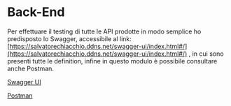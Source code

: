 # Back-End

Per effettuare il testing di tutte le API prodotte in modo semplice ho predisposto lo Swagger, accessibile al link: [https://salvatorechiacchio.ddns.net/swagger-ui/index.html#/](https://salvatorechiacchio.ddns.net/swagger-ui/index.html#/) , in cui sono presenti tutte le definition, infine in questo modulo è possibile consultare anche Postman. 

[Swagger UI](Back-End%207b338dd7fcaf4646adc72710169e0cc1/Swagger%20UI%200b2478915de04f29be4fc007ea99f5ee.md)

[Postman](Back-End%207b338dd7fcaf4646adc72710169e0cc1/Postman%20e68705bf7447433c83f6a751181104ea.md)